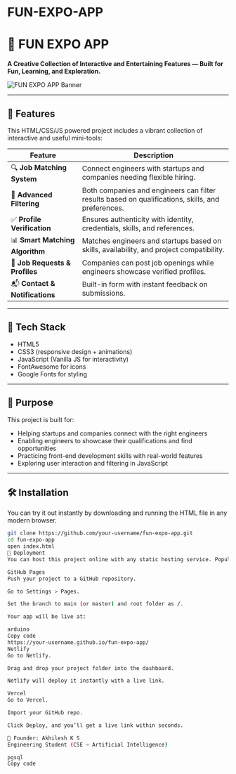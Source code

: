 # FUN-EXPO-APP
# 🎉 FUN EXPO APP

**A Creative Collection of Interactive and Entertaining Features — Built for Fun, Learning, and Exploration.**

![FUN EXPO APP Banner](https://media.giphy.com/media/26u4nJPf0JtQPdStq/giphy.gif)

---

## 🌟 Features

This HTML/CSS/JS powered project includes a vibrant collection of interactive and useful mini-tools:

| Feature | Description |
|--------|-------------|
| 🔍 **Job Matching System** | Connect engineers with startups and companies needing flexible hiring. |
| 🧾 **Advanced Filtering** | Both companies and engineers can filter results based on qualifications, skills, and preferences. |
| ✅ **Profile Verification** | Ensures authenticity with identity, credentials, skills, and references. |
| 📊 **Smart Matching Algorithm** | Matches engineers and startups based on skills, availability, and project compatibility. |
| 📄 **Job Requests & Profiles** | Companies can post job openings while engineers showcase verified profiles. |
| 📬 **Contact & Notifications** | Built-in form with instant feedback on submissions. |

---

## 🔧 Tech Stack

- HTML5  
- CSS3 (responsive design + animations)  
- JavaScript (Vanilla JS for interactivity)  
- FontAwesome for icons  
- Google Fonts for styling  

---

## 🧠 Purpose

This project is built for:

- Helping startups and companies connect with the right engineers  
- Enabling engineers to showcase their qualifications and find opportunities  
- Practicing front-end development skills with real-world features  
- Exploring user interaction and filtering in JavaScript  

---

## 🛠️ Installation

You can try it out instantly by downloading and running the HTML file in any modern browser.

```bash
git clone https://github.com/your-username/fun-expo-app.git
cd fun-expo-app
open index.html
🚀 Deployment
You can host this project online with any static hosting service. Popular options:

GitHub Pages
Push your project to a GitHub repository.

Go to Settings > Pages.

Set the branch to main (or master) and root folder as /.

Your app will be live at:

arduino
Copy code
https://your-username.github.io/fun-expo-app/
Netlify
Go to Netlify.

Drag and drop your project folder into the dashboard.

Netlify will deploy it instantly with a live link.

Vercel
Go to Vercel.

Import your GitHub repo.

Click Deploy, and you’ll get a live link within seconds.

👤 Founder: Akhilesh K S
Engineering Student (CSE – Artificial Intelligence)

pgsql
Copy code
